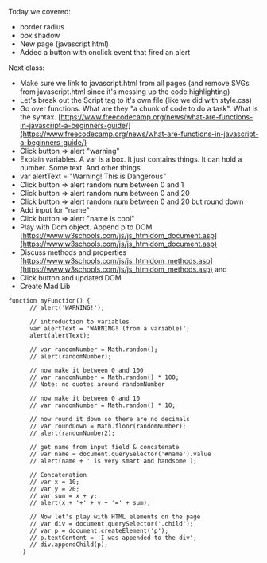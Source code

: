

Today we covered:

* border radius
* box shadow
* New page (javascript.html)
* Added a button with onclick event that fired an alert


Next class: 
* Make sure we link to javascript.html from all pages (and remove SVGs from javascript.html since it's messing up the code highlighting)
* Let's break out the Script tag to it's own file (like we did with style.css)
* Go over functions.  What are they "a chunk of code to do a task". What is the syntax.  [https://www.freecodecamp.org/news/what-are-functions-in-javascript-a-beginners-guide/](https://www.freecodecamp.org/news/what-are-functions-in-javascript-a-beginners-guide/)
* Click button => alert "warning"
* Explain variables. A var is a box. It just contains things. It can hold a number. Some text. And other things. 
* var alertText = "Warning! This is Dangerous"
* Click button => alert random num between 0 and 1
* Click button => alert random num between 0 and 20
* Click button => alert random num between 0 and 20 but round down
* Add input for "name" 
* Click button => alert "name is cool"
* Play with Dom object. Append p to DOM [https://www.w3schools.com/js/js_htmldom_document.asp](https://www.w3schools.com/js/js_htmldom_document.asp)
* Discuss methods and properties [https://www.w3schools.com/js/js_htmldom_methods.asp](https://www.w3schools.com/js/js_htmldom_methods.asp) and 
* Click button and updated DOM 
* Create Mad Lib

```
function myFunction() {
      // alert('WARNING!');

      // introduction to variables
      var alertText = 'WARNING! (from a variable)';
      alert(alertText);

      // var randomNumber = Math.random();
      // alert(randomNumber);

      // now make it between 0 and 100
      // var randomNumber = Math.random() * 100;
      // Note: no quotes around randomNumber

      // now make it between 0 and 10
      // var randomNumber = Math.random() * 10;

      // now round it down so there are no decimals
      // var roundDown = Math.floor(randomNumber);
      // alert(randomNumber2);

      // get name from input field & concatenate
      // var name = document.querySelector('#name').value
      // alert(name + ' is very smart and handsome');

      // Concatenation
      // var x = 10;
      // var y = 20;
      // var sum = x + y;
      // alert(x + '+' + y + '=' + sum);

      // Now let's play with HTML elements on the page
      // var div = document.querySelector('.child');
      // var p = document.createElement('p');
      // p.textContent = 'I was appended to the div';
      // div.appendChild(p);
    }
```
